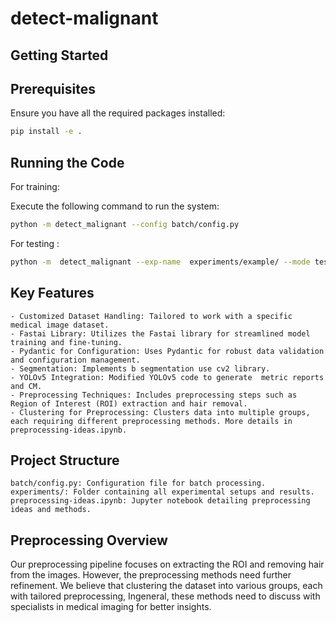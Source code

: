 # detect-malignant

## Getting Started
## Prerequisites

Ensure you have all the required packages installed:

```bash
pip install -e .
```

## Running the Code

For training: 

Execute the following command to run the system:

```bash
python -m detect_malignant --config batch/config.py
```
For testing :


```bash
python -m  detect_malignant --exp-name  experiments/example/ --mode test 
```


## Key Features

    - Customized Dataset Handling: Tailored to work with a specific medical image dataset.
    - Fastai Library: Utilizes the Fastai library for streamlined model training and fine-tuning.
    - Pydantic for Configuration: Uses Pydantic for robust data validation and configuration management.
    - Segmentation: Implements b segmentation use cv2 library.
    - YOLOv5 Integration: Modified YOLOv5 code to generate  metric reports and CM.
    - Preprocessing Techniques: Includes preprocessing steps such as Region of Interest (ROI) extraction and hair removal.
    - Clustering for Preprocessing: Clusters data into multiple groups, each requiring different preprocessing methods. More details in preprocessing-ideas.ipynb.

## Project Structure

    batch/config.py: Configuration file for batch processing.
    experiments/: Folder containing all experimental setups and results.
    preprocessing-ideas.ipynb: Jupyter notebook detailing preprocessing ideas and methods.

## Preprocessing Overview

Our preprocessing pipeline focuses on extracting the ROI and removing hair from the images. However, the preprocessing methods need further refinement. We believe that clustering the dataset into various groups, each with tailored preprocessing, Ingeneral, these methods  need to discuss with specialists in medical imaging for better insights.
    
